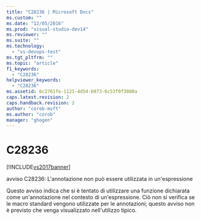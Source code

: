 ```yaml
---
title: "C28236 | Microsoft Docs"
ms.custom: ""
ms.date: "12/05/2016"
ms.prod: "visual-studio-dev14"
ms.reviewer: ""
ms.suite: ""
ms.technology: 
  - "vs-devops-test"
ms.tgt_pltfrm: ""
ms.topic: "article"
f1_keywords: 
  - "C28236"
helpviewer_keywords: 
  - "C28236"
ms.assetid: 6c2761fe-1121-4d54-b973-6c53f0f3080a
caps.latest.revision: 2
caps.handback.revision: 2
author: "corob-msft"
ms.author: "corob"
manager: "ghogen"
---
```

# C28236
[!INCLUDE[vs2017banner](../code-quality/includes/vs2017banner.md)]

avviso C28236: L'annotazione non può essere utilizzata in un'espressione  
  
 Questo avviso indica che si è tentato di utilizzare una funzione dichiarata come un'annotazione nel contesto di un'espressione.  Ciò non si verifica se le macro standard vengono utilizzate per le annotazioni; questo avviso non è previsto che venga visualizzato nell'utilizzo tipico.
